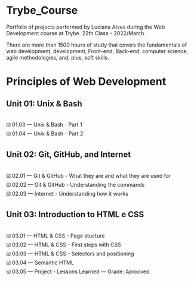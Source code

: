 # Trybe_Course 

Portfolio of projects performed by Luciana Alves during the Web Development course at Trybe. 22th Class - 2022/March.

There are more than 1500 hours of study that covers the fundamentals of web development, development, Front-end, Back-end, computer science, agile methodologies, and, plus, soft skills.

# Principles of Web Development 

 <h2> Unit 01: Unix & Bash </h2>
 <br> 
 ☑️ 01.03 — Unix & Bash - Part 1
 <div>
 ☑️ 01.04 — Unix & Bash - Part 2
 </br>
 
 <h2> Unit 02: Git, GitHub, and Internet </h2>
 <br>
 ☑️  02.01 — Git & GitHub - What they are and what they are used for
 <div>
 ☑️ 02.02 — Git & GitHub - Understanding the commands
 <div>
 ☑️  02.03 — Internet - Understanding how it works
 </br>
  
  <h2> Unit 03: Introduction to HTML e CSS </h2>
 <br>
 ☑️ 03.01 — HTML & CSS - Page stucture
 <div>
 ☑️ 03.02 — HTML & CSS - First steps with CSS
  <div>
 ☑️ 03.03 — HTML & CSS - Selectors and positioning
 <div>
 ☑️ 03.04 — Semantic HTML
 <div>
 ☑️ 03.05 — Project - Lessons Learned — Grade: Aprooved
 </br>
